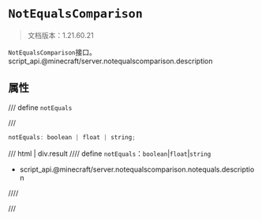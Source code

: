 # `NotEqualsComparison`

> 文档版本：1.21.60.21

`NotEqualsComparison`接口。script_api.@minecraft/server.notequalscomparison.description

## 属性

/// define
`notEquals`


///

```js
notEquals: boolean | float | string;
```

/// html | div.result
//// define
`notEquals`：`boolean`|`float`|`string`

- script_api.@minecraft/server.notequalscomparison.notequals.description


////

///

